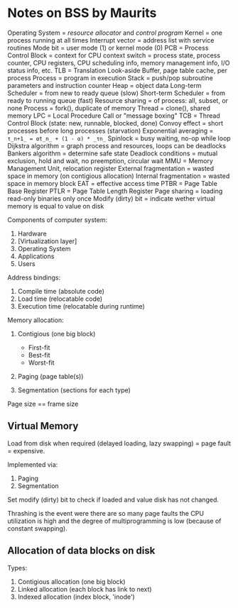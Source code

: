 # Notes on BSS by Maurits

Operating System		 = _resource allocator_ and _control program_
Kernel					 = one process running at all times
Interrupt vector		 = address list with service routines
Mode bit				 = user mode (1) or kernel mode (0)
PCB						 = Process Control Block
						 = context for CPU context switch
						 = process state, process counter, CPU registers, CPU scheduling info, memory management info, I/O status info, etc.
TLB						 = Translation Look-aside Buffer, page table cache, per process
Process					 = program in execution
Stack					 = push/pop subroutine parameters and instruction counter
Heap					 = object data
Long-term Scheduler		 = from new to ready queue (slow)
Short-term Scheduler	 = from ready to running queue (fast)
Resource sharing		 = of process: all, subset, or none
Process					 = fork(), duplicate of memory
Thread					 = clone(), shared memory
LPC						 = Local Procedure Call or "message boxing"
TCB						 = Thread Control Block (state: new, runnable, blocked, done)
Convoy effect			 = short processes before long processes (starvation)
Exponential averaging	 = `τ_n+1_ = αt_n_ + (1 - α) * _τn_`
Spinlock				 = busy waiting, no-op while loop
Dijkstra algorithm		 = graph process and resources, loops can be deadlocks
Bankers algorithm		 = determine safe state
Deadlock conditions		 = mutual exclusion, hold and wait, no preemption, circular wait
MMU						 = Memory Management Unit, relocation register
External fragmentation	 = wasted space in memory (on contigious allocation)
Internal fragmentation	 = wasted space in memory block
EAT						 = effective access time
PTBR					 = Page Table Base Register
PTLR					 = Page Table Length Register
Page sharing			 = loading read-only binaries only once
Modify (dirty) bit		 = indicate wether virtual memory is equal to value on disk


Components of computer system:

1. Hardware
2. [Virtualization layer]
3. Operating System
4. Applications
5. Users

Address bindings:

1. Compile time (absolute code)
2. Load time (relocatable code)
3. Execution time (relocatable during runtime)

Memory allocation:

1. Contigious (one big block)

	- First-fit
	- Best-fit
	- Worst-fit

2. Paging (page table(s))
3. Segmentation (sections for each type)

Page size == frame size

## Virtual Memory

Load from disk when required (delayed loading, lazy swapping) = page fault = expensive.

Implemented via:

1. Paging
2. Segmentation

Set modify (dirty) bit to check if loaded and value disk has not changed.

Thrashing is the event were there are so many page faults the CPU utilization is high and the degree of multiprogramming is low (because of constant swapping).

## Allocation of data blocks on disk

Types:

1. Contigious allocation (one big block)
2. Linked allocation (each block has link to next)
3. Indexed allocation (index block, 'inode')
